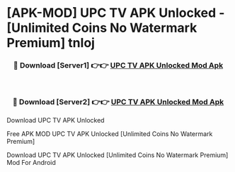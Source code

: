 # [APK-MOD] UPC TV APK Unlocked - [Unlimited Coins No Watermark Premium] tnloj



<div align="center">
<h3>🔴 Download [Server1] 👉👉 <a href="https://momento.my/?title=UPC_TV_APK_Unlocked">UPC TV APK Unlocked Mod Apk</a></h3><br>

<h3>🔴 Download [Server2] 👉👉 <a href="https://momento.my/?title=UPC_TV_APK_Unlocked">UPC TV APK Unlocked Mod Apk</a></h3>
</div>



Download UPC TV APK Unlocked 

Free APK MOD UPC TV APK Unlocked [Unlimited Coins No Watermark Premium]

Download UPC TV APK Unlocked [Unlimited Coins No Watermark Premium] Mod For Android
